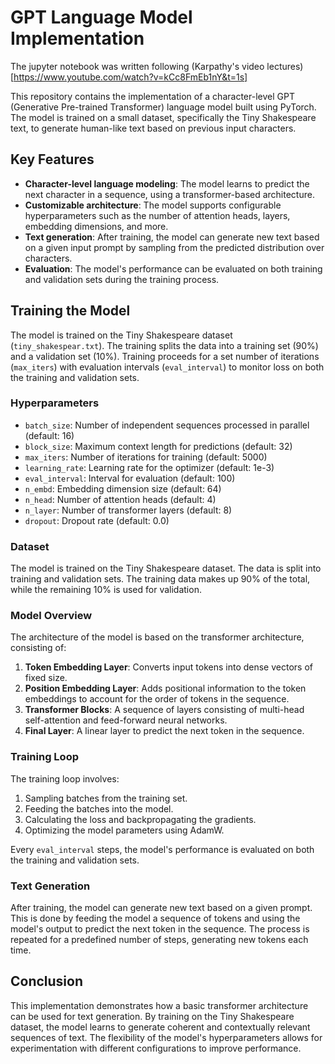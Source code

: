 # GPT Language Model Implementation

The jupyter notebook was written following (Karpathy's video lectures)[https://www.youtube.com/watch?v=kCc8FmEb1nY&t=1s]

This repository contains the implementation of a character-level GPT (Generative Pre-trained Transformer) language model built using PyTorch. The model is trained on a small dataset, specifically the Tiny Shakespeare text, to generate human-like text based on previous input characters. 

## Key Features

- **Character-level language modeling**: The model learns to predict the next character in a sequence, using a transformer-based architecture.
- **Customizable architecture**: The model supports configurable hyperparameters such as the number of attention heads, layers, embedding dimensions, and more.
- **Text generation**: After training, the model can generate new text based on a given input prompt by sampling from the predicted distribution over characters.
- **Evaluation**: The model's performance can be evaluated on both training and validation sets during the training process.

## Training the Model

The model is trained on the Tiny Shakespeare dataset (`tiny_shakespear.txt`). The training splits the data into a training set (90%) and a validation set (10%). Training proceeds for a set number of iterations (`max_iters`) with evaluation intervals (`eval_interval`) to monitor loss on both the training and validation sets.

### Hyperparameters
- `batch_size`: Number of independent sequences processed in parallel (default: 16)
- `block_size`: Maximum context length for predictions (default: 32)
- `max_iters`: Number of iterations for training (default: 5000)
- `learning_rate`: Learning rate for the optimizer (default: 1e-3)
- `eval_interval`: Interval for evaluation (default: 100)
- `n_embd`: Embedding dimension size (default: 64)
- `n_head`: Number of attention heads (default: 4)
- `n_layer`: Number of transformer layers (default: 8)
- `dropout`: Dropout rate (default: 0.0)

### Dataset
The model is trained on the Tiny Shakespeare dataset. The data is split into training and validation sets. The training data makes up 90% of the total, while the remaining 10% is used for validation.

### Model Overview
The architecture of the model is based on the transformer architecture, consisting of:
1. **Token Embedding Layer**: Converts input tokens into dense vectors of fixed size.
2. **Position Embedding Layer**: Adds positional information to the token embeddings to account for the order of tokens in the sequence.
3. **Transformer Blocks**: A sequence of layers consisting of multi-head self-attention and feed-forward neural networks.
4. **Final Layer**: A linear layer to predict the next token in the sequence.

### Training Loop
The training loop involves:
1. Sampling batches from the training set.
2. Feeding the batches into the model.
3. Calculating the loss and backpropagating the gradients.
4. Optimizing the model parameters using AdamW.

Every `eval_interval` steps, the model's performance is evaluated on both the training and validation sets.

### Text Generation
After training, the model can generate new text based on a given prompt. This is done by feeding the model a sequence of tokens and using the model's output to predict the next token in the sequence. The process is repeated for a predefined number of steps, generating new tokens each time.

## Conclusion

This implementation demonstrates how a basic transformer architecture can be used for text generation. By training on the Tiny Shakespeare dataset, the model learns to generate coherent and contextually relevant sequences of text. The flexibility of the model's hyperparameters allows for experimentation with different configurations to improve performance.